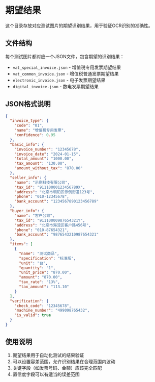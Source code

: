 # 期望结果

这个目录存放对应测试图片的期望识别结果，用于验证OCR识别的准确性。

## 文件结构

每个测试图片都对应一个JSON文件，包含期望的识别结果：

- `vat_special_invoice.json` - 增值税专用发票期望结果
- `vat_common_invoice.json` - 增值税普通发票期望结果
- `electronic_invoice.json` - 电子发票期望结果
- `digital_invoice.json` - 数电发票期望结果

## JSON格式说明

```json
{
  "invoice_type": {
    "code": "01",
    "name": "增值税专用发票",
    "confidence": 0.95
  },
  "basic_info": {
    "invoice_number": "12345678",
    "invoice_date": "2024-01-15",
    "total_amount": "1000.00",
    "tax_amount": "130.00",
    "amount_without_tax": "870.00"
  },
  "seller_info": {
    "name": "示例科技有限公司",
    "tax_id": "91110000123456789X",
    "address": "北京市朝阳区示例街道123号",
    "phone": "010-12345678",
    "bank_account": "1234567890123456789"
  },
  "buyer_info": {
    "name": "客户公司",
    "tax_id": "91110000987654321Y",
    "address": "北京市海淀区客户路456号",
    "phone": "010-87654321",
    "bank_account": "9876543210987654321"
  },
  "items": [
    {
      "name": "测试商品",
      "specification": "标准版",
      "unit": "台",
      "quantity": "1",
      "unit_price": "870.00",
      "amount": "870.00",
      "tax_rate": "13%",
      "tax_amount": "113.10"
    }
  ],
  "verification": {
    "check_code": "12345678",
    "machine_number": "499098765432",
    "is_valid": true
  }
}
```

## 使用说明

1. 期望结果用于自动化测试的结果验证
2. 可以设置容差范围，允许识别结果在合理范围内波动
3. 关键字段（如发票号码、金额）应该完全匹配
4. 置信度字段可以有适当的误差范围 